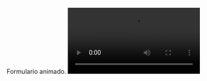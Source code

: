 
Formulario animado. 
![Alt text](https://github.com/florenpedrajas/Formulario_Animado/blob/master/WhatsApp%20Video%202023-03-17%20at%2020.16.22.mp4)


